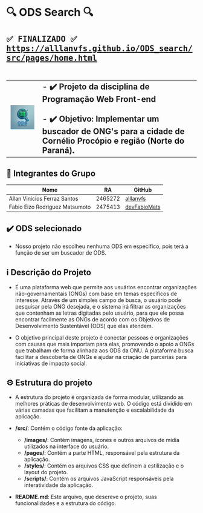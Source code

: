 # 🔍 ODS Search 🔍

<H2> <kbd>✅ FINALIZADO ✅</kbd><br>
<kbd><a href="https://alllanvfs.github.io/ODS_search/src/pages/home.html">https://alllanvfs.github.io/ODS_search/src/pages/home.html</a></kbd><br><br>

<table>
  <tr>
    <td>
      <img src="./src/images/ods-search-logo.png" alt="Logo do ODS Search" width="250rem">
    </td>
    <td>
      - ✔️ Projeto da disciplina de Programação Web Front-end <br><br>
      - ✔️ Objetivo: Implementar um buscador de ONG's para a cidade de Cornélio Procópio e região (Norte do Paraná).
    </td>
  </tr>
</table>

## 🧠 Integrantes do Grupo

| Nome                           | RA      | GitHub                                          |
| ------------------------------ | ------- | ----------------------------------------------- |
| Allan Vinicios Ferraz Santos   | 2465272 | [alllanvfs](https://github.com/alllanvfs)       |
| Fabio Eizo Rodriguez Matsumoto | 2475413 | [devFabioMats](https://github.com/devFabioMats) |

## ✔️ ODS selecionado

- Nosso projeto não escolheu nenhuma ODS em especifico, pois terá a função de ser um buscador de ODS.

## ℹ️ Descrição do Projeto

- É uma plataforma web que permite aos usuários encontrar organizações não-governamentais (ONGs) com base em temas específicos de interesse. Através de um simples campo de busca, o usuário pode pesquisar pela ONG desejada, e o sistema irá filtrar as organizações que contenham as letras digitadas pelo usuário, para que ele possa encontrar facilmente as ONGs de acordo com os Objetivos de Desenvolvimento Sustentável (ODS) que elas atendem.

- O objetivo principal deste projeto é conectar pessoas e organizações com causas que mais importam para elas, promovendo o apoio a ONGs que trabalham de forma alinhada aos ODS da ONU. A plataforma busca facilitar a descoberta de ONGs e ajudar na criação de parcerias para iniciativas de impacto social.

## ⚙️ Estrutura do projeto

- A estrutura do projeto é organizada de forma modular, utilizando as melhores práticas de desenvolvimento web. O código está dividido em várias camadas que facilitam a manutenção e escalabilidade da aplicação.

- **/src/**: Contém o código fonte da aplicação:
  - **/images/**: Contém imagens, ícones e outros arquivos de mídia utilizados na interface do usuário.
  - **/pages/**: Contém a parte HTML, responsável pela estrutura da aplicação.
  - **/styles/**: Contém os arquivos CSS que definem a estilização e o layout do projeto.
  - **/scripts/**: Contém os arquivos JavaScript responsáveis pela interatividade da aplicação.
- **README.md**: Este arquivo, que descreve o projeto, suas funcionalidades e a estrutura do código.